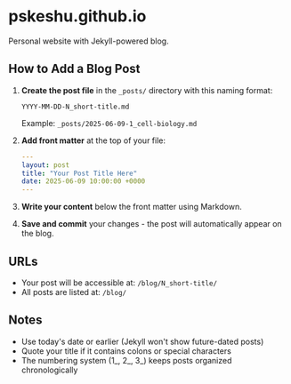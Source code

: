 # pskeshu.github.io

Personal website with Jekyll-powered blog.

## How to Add a Blog Post

1. **Create the post file** in the `_posts/` directory with this naming format:
   ```
   YYYY-MM-DD-N_short-title.md
   ```
   Example: `_posts/2025-06-09-1_cell-biology.md`

2. **Add front matter** at the top of your file:
   ```yaml
   ---
   layout: post
   title: "Your Post Title Here"
   date: 2025-06-09 10:00:00 +0000
   ---
   ```

3. **Write your content** below the front matter using Markdown.

4. **Save and commit** your changes - the post will automatically appear on the blog.

## URLs
- Your post will be accessible at: `/blog/N_short-title/`
- All posts are listed at: `/blog/`

## Notes
- Use today's date or earlier (Jekyll won't show future-dated posts)
- Quote your title if it contains colons or special characters
- The numbering system (1_, 2_, 3_) keeps posts organized chronologically